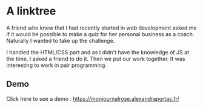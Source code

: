 
# A linktree

A friend who knew that I had recently started in web development asked me if it would be possible to make a quiz for her personal business as a coach. Naturally I wanted to take up the challenge.

I handled the HTML/CSS part and as I didn't have the knowledge of JS at the time, I asked a friend to do it. Then we put our work together. It was interesting to work in pair programming. 

## Demo

Click here to see a demo : https://monjournalrose.alexandraportas.fr/

